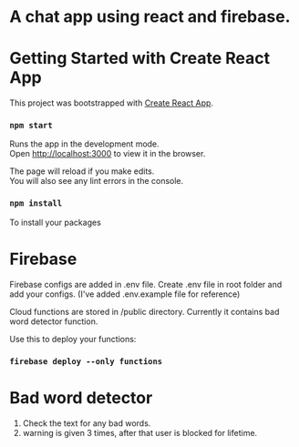 # A chat app using react and firebase.

# Getting Started with Create React App

This project was bootstrapped with [Create React App](https://github.com/facebook/create-react-app).

### `npm start`

Runs the app in the development mode.\
Open [http://localhost:3000](http://localhost:3000) to view it in the browser.

The page will reload if you make edits.\
You will also see any lint errors in the console.

### `npm install`

To install your packages

# Firebase

Firebase configs are added in .env file.
Create .env file in root folder and add your configs. (I've added .env.example file for reference)

Cloud functions are stored in /public directory. Currently it contains bad word detector function.

Use this to deploy your functions:

### `firebase deploy --only functions`

# Bad word detector

1. Check the text for any bad words.
2. warning is given 3 times, after that user is blocked for lifetime.
